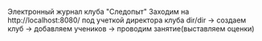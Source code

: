 Электронный журнал клуба "Следопыт"
Заходим на http://localhost:8080/ под учеткой директора клуба dir/dir -> создаем клуб -> добавляем учеников -> проводим
занятие(выставляем оценки)
